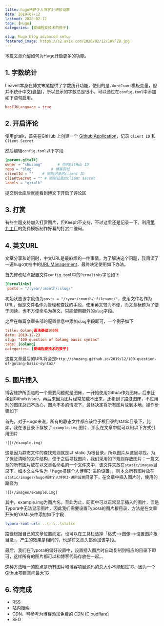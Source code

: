 ```yaml
---
title: hugo搭建个人博客3-进阶设置
date: 2019-07-12
lastmod: 2020-02-12
tags: [Hugo]
categories: [爱编程爱技术的孩子]

slug: Hugo blog advanced setup
featured_image: https://s2.ax1x.com/2020/02/12/1HVF29.jpg
---
```


本篇文章介绍如何为Hugo开启更多的功能。

## 1. 字数统计

LeaveIt本身在博文末尾提供了字数统计功能，使用的是`.WordCount`模板变量，但并不统计中文([详情](https://github.com/nodejh/hugo-theme-cactus-plus/issues/18))，所以显示的字数总是很小。可以通过在`config.toml`中添加如下语句启用。

```toml
hasCJKLanguage = true
```

## 2. 开启评论

使用gitalk，首先在GitHub 上创建一个 [Github Application](https://github.com/settings/applications/new)，记录 `Client ID` 和 `Client Secret`

然后编辑`config.toml`以下字段

```toml
[params.gitalk]
owner = "shuzang"       # 你的GitHub ID       
repo = "blog"        # 博客网址    
clientId = ""    # 刚刚记录的client ID      
clientSecret = "" # 刚刚记录的client secret
labels = "gitalk"
```

提交到仓库后就能看到博文下开启了评论区

## 3. 打赏

有些主题支持加入打赏图片，但KeepIt不支持，不过这里还是记录一下。利用[第九工厂](<http://www.9thws.com/#>)的免费模板制作好看的打赏二维码。

## 4. 英文URL

文章分享和访问时，中文URL是最麻烦的一件事情，为了解决这个问题，我阅读了一遍hugo文档中的[URL Management](https://gohugo.io/content-management/urls/)，最终决定使用如下办法。

首先修改站点配置文件`config.toml`中的`Permalinks`字段如下

```toml
[Permalinks]
 posts = "/:year/:month/:slug/"
```

初始状态该字段值为`posts = "/:year/:month/:filename/"`，使用文件名作为URL，但是文件名作为管理和查找的手段，使用英文较为不便，而文章标题为了便于阅读，也不方便命名为英文，只能使用额外的`slug`字段。

之后在每篇文章头部的配置信息中添加`slug`字段即可，一个例子如下

```toml
title: Golang语法基础100问
date: 2019-12-23
slug: "100 question of Golang basic syntax"
tags: [Golang]
categories: [爱编程爱技术的孩子]
```

这篇文章最后的URL将会是` http://shuzang.github.io/2019/12/100-question-of-golang-basic-syntax/ `

## 5. 图片插入

博客维护所面临的一个重要问题就是图床，一开始使用Github作为图床，后来迁移到Github issue，再后来因为图片经常加载不出来，迁移到了路过图床，不过用别的图床总归不放心，图片不多的情况下，最终决定将所有图片放到本地，操作步骤如下

首先，对于Hugo来说，所有的静态文件都应该位于根目录的static目录下，比如，我在该目录下存放了 `example.img` 图片，那么在文章中就可以用以下方式引用图片

```
![](/example.img)
```

这是因为静态文件的查找规则就是以 static 为根目录，所以图片从这里寻找。为了保证清晰的文件结构，便于之后寻找图片，我们采用如下规则存放图片：一篇文章的所有图片放在以文章名命名的一个文件夹中，该文件夹放在`static/images`目录下。如本文文件名为「hugo搭建个人博客3-进阶设置」，则本文所有图片放在 `static/images/hugo搭建个人博客3-进阶设置`目录下，在文章中插入图片时，使用的路径为

```
![](/images/example.img)
```

其中，example.img为图片名。至此为止，网页中可以正常显示插入的图片，但是Typora中无法显示图片，因此我们需要设置Typora的图片根目录，方法是在文章开头的YAML头中添加如下字段

```yaml
typora-root-url: ..\..\..\static
```

路径根据自己的文章位置而定，也可以在工具栏选择「格式—>图像—>设置图片根目录」，产生的效果是相同的，也是在文章头部添加该字段。

最后，我们在Typora的偏好设置中，设置插入图片时自动复制到相应的目录下即可，这样所有的图片都可以和博客代码存放在一起。、

这种方法唯一的缺点是所有图片和博客项目源码的总大小不能超过1G，因为一个Github项目空间最大1G

## 6. 待完成 

- RSS
- 站内搜索
- CDN，可参考[为博客添加免费的 CDN (Cloudflare)](https://mogeko.me/2019/056/)
- SEO

